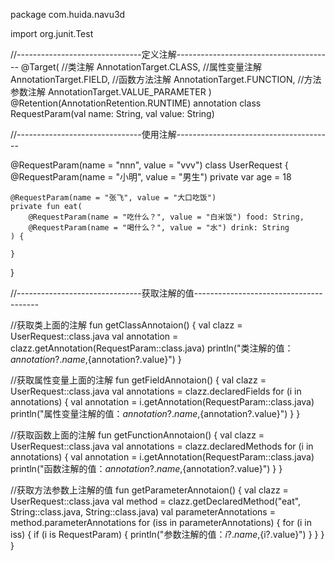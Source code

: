 package com.huida.navu3d

import org.junit.Test


//-------------------------------定义注解---------------------------------------
@Target(
//类注解
AnnotationTarget.CLASS,
//属性变量注解
AnnotationTarget.FIELD,
//函数方法注解
AnnotationTarget.FUNCTION,
//方法参数注解
AnnotationTarget.VALUE_PARAMETER
)
@Retention(AnnotationRetention.RUNTIME)
annotation class RequestParam(val name: String, val value: String)

//-------------------------------使用注解---------------------------------------

@RequestParam(name = "nnn", value = "vvv")
class UserRequest {
@RequestParam(name = "小明", value = "男生")
private var age = 18

    @RequestParam(name = "张飞", value = "大口吃饭")
    private fun eat(
        @RequestParam(name = "吃什么？", value = "白米饭") food: String,
        @RequestParam(name = "喝什么？", value = "水") drink: String
    ) {

    }

}

//-------------------------------获取注解的值---------------------------------------

//获取类上面的注解
fun getClassAnnotaion() {
val clazz = UserRequest::class.java
val annotation = clazz.getAnnotation(RequestParam::class.java)
println("类注解的值：${annotation?.name},${annotation?.value}")
}

//获取属性变量上面的注解
fun getFieldAnnotaion() {
val clazz = UserRequest::class.java
val annotations = clazz.declaredFields
for (i in annotations) {
val annotation = i.getAnnotation(RequestParam::class.java)
println("属性变量注解的值：${annotation?.name},${annotation?.value}")
}
}

//获取函数上面的注解
fun getFunctionAnnotaion() {
val clazz = UserRequest::class.java
val annotations = clazz.declaredMethods
for (i in annotations) {
val annotation = i.getAnnotation(RequestParam::class.java)
println("函数注解的值：${annotation?.name},${annotation?.value}")
}
}

//获取方法参数上注解的值
fun getParameterAnnotaion() {
val clazz = UserRequest::class.java
val method = clazz.getDeclaredMethod("eat", String::class.java, String::class.java)
val parameterAnnotations = method.parameterAnnotations
for (iss in parameterAnnotations) {
for (i in iss) {
if (i is RequestParam) {
println("参数注解的值：${i?.name},${i?.value}")
}
}
}
}


